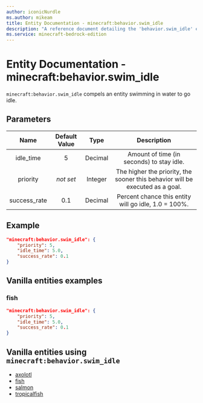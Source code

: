 ```yaml
---
author: iconicNurdle
ms.author: mikeam
title: Entity Documentation - minecraft:behavior.swim_idle
description: "A reference document detailing the 'behavior.swim_idle' entity goal"
ms.service: minecraft-bedrock-edition
---
```


# Entity Documentation - minecraft:behavior.swim_idle

`minecraft:behavior.swim_idle` compels an entity swimming in water to go idle.

## Parameters

| Name| Default Value| Type| Description |
|:-----------:|:-----------:|:-----------:|:-----------:|
| idle_time| 5| Decimal| Amount of time (in seconds) to stay idle. |
| priority|*not set*|Integer|The higher the priority, the sooner this behavior will be executed as a goal.|
| success_rate| 0.1| Decimal| Percent chance this entity will go idle, 1.0 = 100%. |

## Example

```json
"minecraft:behavior.swim_idle": {
    "priority": 5,
    "idle_time": 5.0,
    "success_rate": 0.1
}
```

## Vanilla entities examples

### fish

```json
"minecraft:behavior.swim_idle": {
    "priority": 5,
    "idle_time": 5.0,
    "success_rate": 0.1
}
```

## Vanilla entities using `minecraft:behavior.swim_idle`

- [axolotl](../../../../Source/VanillaBehaviorPack_Snippets/entities/axolotl.md)
- [fish](../../../../Source/VanillaBehaviorPack_Snippets/entities/fish.md)
- [salmon](../../../../Source/VanillaBehaviorPack_Snippets/entities/salmon.md)
- [tropicalfish](../../../../Source/VanillaBehaviorPack_Snippets/entities/tropicalfish.md)
